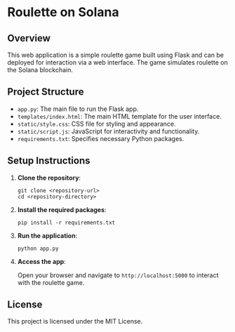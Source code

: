 # Roulette on Solana

## Overview

This web application is a simple roulette game built using Flask and can be deployed for interaction via a web interface. The game simulates roulette on the Solana blockchain.

## Project Structure

- `app.py`: The main file to run the Flask app.
- `templates/index.html`: The main HTML template for the user interface.
- `static/style.css`: CSS file for styling and appearance.
- `static/script.js`: JavaScript for interactivity and functionality.
- `requirements.txt`: Specifies necessary Python packages.

## Setup Instructions

1. **Clone the repository**:

   ```
   git clone <repository-url>
   cd <repository-directory>
   ```

2. **Install the required packages**:

   ```
   pip install -r requirements.txt
   ```

3. **Run the application**:

   ```
   python app.py
   ```

4. **Access the app**:

   Open your browser and navigate to `http://localhost:5000` to interact with the roulette game.

## License

This project is licensed under the MIT License.